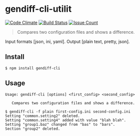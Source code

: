 # gendiff-cli-utilit
[![Code Climate](https://codeclimate.com/github/Leming1488/gendiff-cli/badges/gpa.svg)](https://codeclimate.com/github/Leming1488/gendiff-cli)
[![Build Status](https://travis-ci.org/Leming1488/gendiff-cli.svg?branch=master)](https://travis-ci.org/Leming1488/gendiff-cli)
[![Issue Count](https://codeclimate.com/github/Leming1488/gendiff-cli/badges/issue_count.svg)](https://codeclimate.com/github/Leming1488/gendiff-cli)
> Compares two configuration files and shows a difference.

Input formats [json, ini, yaml].
Output [plain text, pretty, json].

## Install

```
$ npm install gendiff-cli
```


## Usage

```
Usage: gendiff-cli [options] <first_config> <second_config>

   Compares two configuration files and shows a difference.
   
$ gendiff-cli -f plain first-config.ini second-config.ini
Setting "common.setting2" deleted.
Setting "common.setting4" added with value "blah blah".
Setting "group1.baz" changed from "bas" to "bars".
Section "group2" deleted.
```
